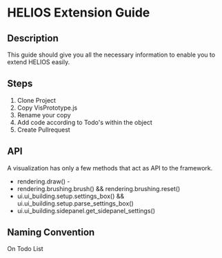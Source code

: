 # HELIOS Extension Guide

## Description
This guide should give you all the necessary information to enable you to extend HELIOS easily.

## Steps
1. Clone Project
2. Copy VisPrototype.js
3. Rename your copy
4. Add code according to Todo's within the object
5. Create Pullrequest

## API
A visualization has only a few methods that act as API to the framework.
* rendering.draw() - 
* rendering.brushing.brush() && rendering.brushing.reset()
* ui.ui_building.setup.settings_box() && ui.ui_building.setup.parse_settings_box()
* ui.ui_building.sidepanel.get_sidepanel_settings()

## Naming Convention
On Todo List